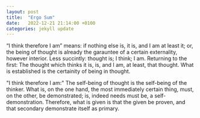 ```yaml
---
layout: post
title:  "Ergo Sum"
date:   2022-12-21 21:14:00 +0100
categories: jekyll update
---
```


“I think therefore I am” means: if nothing else is, it is, and I am at least it; or, the being of thought is already the garauntee of a certain externality, however interior. Less succintly: thought is; I think; I am. Returning to the first: The thought which thinks it is, is, and I am, at least, that thought. What is established is the certainity of being in thought.

"I think therefore I am:" The self-being of thought is the self-being of the thinker. What is, on the one hand, the most immediately certain thing, must, on the other, be demonstrated; is, indeed needs must be, a self-demonstration. Therefore, what is given is that the given be proven, and that secondary demonstrate itself as primary. 
